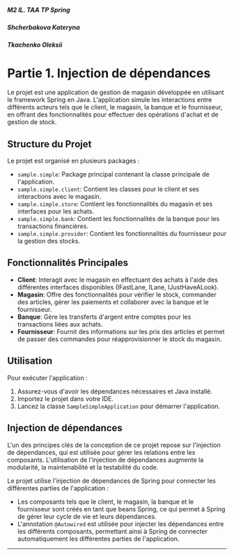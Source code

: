 ##### M2 IL. TAA TP Spring
##### Shcherbakova Kateryna 
##### Tkachenko Oleksii 

# Partie 1. Injection de dépendances

Le projet est une application de gestion de magasin développée en utilisant le framework Spring en Java. L'application simule les interactions entre différents acteurs tels que le client, le magasin, la banque et le fournisseur, en offrant des fonctionnalités pour effectuer des opérations d'achat et de gestion de stock. 

## Structure du Projet

Le projet est organisé en plusieurs packages :

- `sample.simple`: Package principal contenant la classe principale de l'application.
- `sample.simple.client`: Contient les classes pour le client et ses interactions avec le magasin.
- `sample.simple.store`: Contient les fonctionnalités du magasin et ses interfaces pour les achats.
- `sample.simple.bank`: Contient les fonctionnalités de la banque pour les transactions financières.
- `sample.simple.provider`: Contient les fonctionnalités du fournisseur pour la gestion des stocks.

## Fonctionnalités Principales

- **Client**: Interagit avec le magasin en effectuant des achats à l'aide des différentes interfaces disponibles (IFastLane, ILane, IJustHaveALook).
- **Magasin**: Offre des fonctionnalités pour vérifier le stock, commander des articles, gérer les paiements et collaborer avec la banque et le fournisseur.
- **Banque**: Gère les transferts d'argent entre comptes pour les transactions liées aux achats.
- **Fournisseur**: Fournit des informations sur les prix des articles et permet de passer des commandes pour réapprovisionner le stock du magasin.

## Utilisation

Pour exécuter l'application :
1. Assurez-vous d'avoir les dépendances nécessaires et Java installé.
2. Importez le projet dans votre IDE.
3. Lancez la classe `SampleSimpleApplication` pour démarrer l'application.

## Injection de dépendances

L'un des principes clés de la conception de ce projet repose sur l'injection de dépendances, qui est utilisée pour gérer les relations entre les composants. L'utilisation de l'injection de dépendances augmente la modularité, la maintenabilité et la testabilité du code.

Le projet utilise l'injection de dépendances de Spring pour connecter les différentes parties de l'application :

- Les composants tels que le client, le magasin, la banque et le fournisseur sont créés en tant que beans Spring, ce qui permet à Spring de gérer leur cycle de vie et leurs dépendances.
- L'annotation `@Autowired` est utilisée pour injecter les dépendances entre les différents composants, permettant ainsi à Spring de connecter automatiquement les différentes parties de l'application.

---
